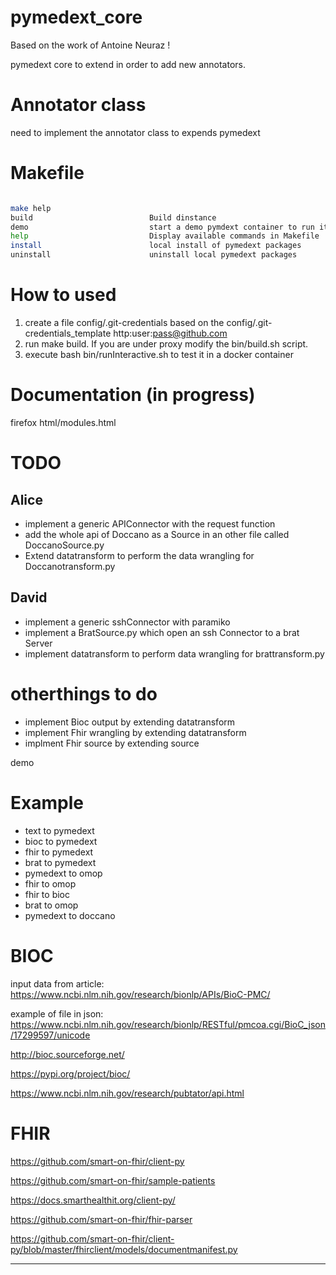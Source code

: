 # pymedext_core
Based on the work of Antoine Neuraz !

pymedext core to extend in order to add new annotators.

# Annotator class
 need to implement the annotator class to expends pymedext

# Makefile

```bash

make help
build                          Build dinstance
demo                           start a demo pymdext container to run it
help                           Display available commands in Makefile
install                        local install of pymedext packages
uninstall                      uninstall local pymedext packages


```
# How to used

1) create a file config/.git-credentials based on the config/.git-credentials_template 
 http:user:pass@github.com
2) run make build. If you are under proxy modify the bin/build.sh script.
3) execute bash bin/runInteractive.sh to test it in a docker container 

# Documentation (in progress)
 firefox html/modules.html

# TODO
## Alice
- implement a generic APIConnector with the request function
- add the whole api of Doccano as a Source in an other file called DoccanoSource.py
- Extend datatransform to perform the data wrangling for Doccanotransform.py 

## David
- implement a generic sshConnector with paramiko
- implement a BratSource.py which open an ssh Connector to a brat Server
- implement datatransform to perform data wrangling for brattransform.py 


# otherthings to do
- implement Bioc output by extending datatransform
- implement Fhir wrangling by extending datatransform
- implment Fhir source by extending source

demo
# Example
- text to pymedext
- bioc to pymedext
- fhir to pymedext
- brat to pymedext
- pymedext to omop
- fhir to omop
- fhir to bioc
- brat to omop
- pymedext to doccano

# BIOC

input data from article:
https://www.ncbi.nlm.nih.gov/research/bionlp/APIs/BioC-PMC/

example of file in json:
 https://www.ncbi.nlm.nih.gov/research/bionlp/RESTful/pmcoa.cgi/BioC_json/17299597/unicode 
 
 
 http://bioc.sourceforge.net/
 
 
 https://pypi.org/project/bioc/
 
 
https://www.ncbi.nlm.nih.gov/research/pubtator/api.html



# FHIR


https://github.com/smart-on-fhir/client-py


https://github.com/smart-on-fhir/sample-patients


https://docs.smarthealthit.org/client-py/


https://github.com/smart-on-fhir/fhir-parser


https://github.com/smart-on-fhir/client-py/blob/master/fhirclient/models/documentmanifest.py

---
